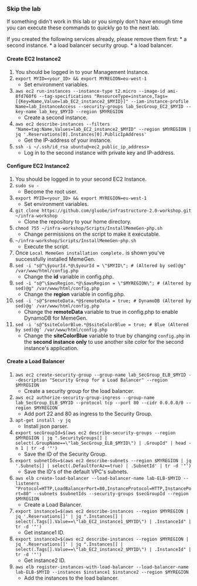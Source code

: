 ### Skip the lab ###
If something didn't work in this lab or you simply don't have enough time you can execute these commands to quickly go to the next lab.

If you created the following services already, please remove them first:
    * a second instance.
    * a load balancer security group.
    * a load balancer.

#### Create EC2 Instance2
1. You should be logged in to your Management Instance.
1. `export MYID=<your_ID> && export MYREGION=eu-west-1`
    * Set environment variables.
1. `aws ec2 run-instances --instance-type t2.micro --image-id ami-8fd760f6 --tag-specifications "ResourceType=instance,Tags=[{Key=Name,Value=lab_EC2_instance2_$MYID}]" --iam-instance-profile Name=lab_InstanceAccess --security-groups lab_SecGroup_EC2_$MYID --key-name lab_key_$MYID --region $MYREGION`
    * Create a second instance.
1. `aws ec2 describe-instances --filters "Name=tag:Name,Values=lab_EC2_instance2_$MYID" --region $MYREGION | jq '.Reservations[0].Instances[0].PublicIpAddress'`
    * Get the IP-address of your instance.
1. `ssh -i ~/.ssh/id_rsa ubuntu@<ec2_public_ip_address>`
    * Log in to the second instance with private key and IP-address.

#### Configure EC2 Instance2 
1. You should be logged in to your second EC2 Instance.
1. `sudo su -`
    * Become the root user.
1. `export MYID=<your_ID> && export MYREGION=eu-west-1`
    * Set environment variables.
1. `git clone https://github.com/gluobe/infrastructure-2.0-workshop.git ~/infra-workshop`
    * Clone the repository to your home directory.
1. `chmod 755 ~/infra-workshop/Scripts/InstallMemeGen-php.sh`
    * Change permissions on the script to make it executable.
1. `~/infra-workshop/Scripts/InstallMemeGen-php.sh`
    * Execute the script.
1. Once `Local MemeGen installation complete.` is shown you've successfully installed MemeGen.
1. `sed -i "s@^\$yourId.*@\$yourId = \"$MYID\"; # (Altered by sed)@g" /var/www/html/config.php`
    * Change the **id** variable in config.php.
1. `sed -i "s@^\$awsRegion.*@\$awsRegion = \"$MYREGION\"; # (Altered by sed)@g" /var/www/html/config.php`
    * Change the **region** variable in config.php.
1. `sed -i 's@^$remoteData.*@$remoteData = true; # DynamoDB (Altered by sed)@g' /var/www/html/config.php`
    * Change the **remoteData** variable to true in config.php to enable DynamoDB for MemeGen.
1. `sed -i 's@^$siteColorBlue.*@$siteColorBlue = true; # Blue (Altered by sed)@g' /var/www/html/config.php` 
    * Change the **siteColorBlue** variable to true by changing `config.php` in the **second instance only** to use another site color for the second instance's application.
    
#### Create a Load Balancer    
1. `aws ec2 create-security-group --group-name lab_SecGroup_ELB_$MYID --description "Security Group for a Load Balancer" --region $MYREGION`
    * Create a security group for the load balancer.
1. `aws ec2 authorize-security-group-ingress --group-name lab_SecGroup_ELB_$MYID --protocol tcp --port 80 --cidr 0.0.0.0/0 --region $MYREGION`
    * Add port 22 and 80 as ingress to the Security Group.
1. `apt-get install -y jq`
    * Install json parser.
1. `export secGroupId=$(aws ec2 describe-security-groups --region $MYREGION | jq ".SecurityGroups[] | select(.GroupName==\"lab_SecGroup_ELB_$MYID\") | .GroupId" | head -n 1 | tr -d '"')`
    * Save the ID of the Security Group.
1. `export subnetIds=$(aws ec2 describe-subnets --region $MYREGION | jq '.Subnets[] | select(.DefaultForAz==true) | .SubnetId' | tr -d '"')`
    * Save the ID's of the default VPC's subnets.
1. `aws elb create-load-balancer --load-balancer-name lab-ELB-$MYID --listeners "Protocol=HTTP,LoadBalancerPort=80,InstanceProtocol=HTTP,InstancePort=80" --subnets $subnetIds --security-groups $secGroupId --region $MYREGION`
    * Create a Load Balancer.
1. `export instance1=$(aws ec2 describe-instances --region $MYREGION | jq '.Reservations[]' | jq ".Instances[] | select(.Tags[].Value==\"lab_EC2_instance1_$MYID\") | .InstanceId" | tr -d '"')`
    * Get instance1 ID.
1. `export instance2=$(aws ec2 describe-instances --region $MYREGION | jq '.Reservations[]' | jq ".Instances[] | select(.Tags[].Value==\"lab_EC2_instance2_$MYID\") | .InstanceId" | tr -d '"')`
    * Get instance2 ID.
1. `aws elb register-instances-with-load-balancer --load-balancer-name lab-ELB-$MYID --instances $instance1 $instance2 --region $MYREGION`
    * Add the instances to the load balancer.
